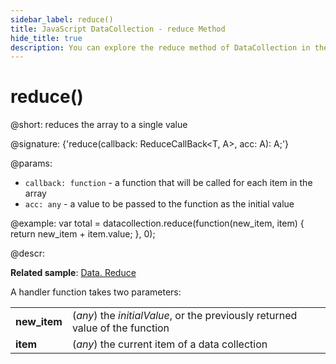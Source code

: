 ```yaml
---
sidebar_label: reduce()
title: JavaScript DataCollection - reduce Method 
hide_title: true
description: You can explore the reduce method of DataCollection in the documentation of the DHTMLX JavaScript UI library. Browse developer guides and API reference, try out code examples and live demos, and download a free 30-day evaluation version of DHTMLX Suite 7.
---
```


# reduce()

@short: reduces the array to a single value

@signature: {'reduce<A>(callback: ReduceCallBack<T, A>, acc: A): A;'}

@params:

- `callback: function` - a function that will be called for each item in the array
- `acc: any` - a value to be passed to the function as the initial value

@example:
var total = datacollection.reduce(function(new_item, item) {
    return new_item + item.value;
}, 0);

@descr:

**Related sample**: [Data. Reduce](https://snippet.dhtmlx.com/pv7hewc7)

A handler function takes two parameters:

<table>
	<tbody>
        <tr>
			<td><b>new_item</b></td>
			<td>(<i>any</i>) the <i>initialValue</i>, or the previously returned value of the function</td>
		</tr>
        <tr>
			<td><b>item</b></td>
			<td>(<i>any</i>) the current item of a data collection</td>
		</tr>
    </tbody>
</table>
